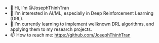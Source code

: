 - 👋 Hi, I’m @JosephThinhTran
- 👀 I’m interested in AI/ML, especially in Deep Reinforcement Learning (DRL).
- 🌱 I’m currently learning to implement wellknown DRL algorithms, and applying them to my research projects.
- 📫 How to reach me: https://github.com/JosephThinhTran

<!---
JosephThinhTran/JosephThinhTran is a ✨ special ✨ repository because its `README.md` (this file) appears on your GitHub profile.
You can click the Preview link to take a look at your changes.
- 💞️ I’m looking to collaborate on ...
--->
